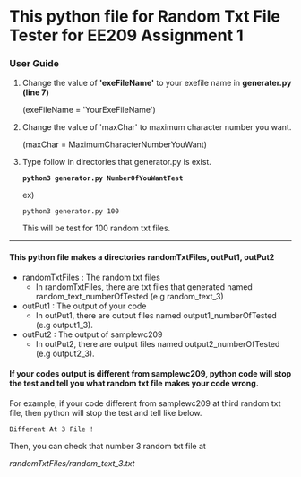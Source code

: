 # **This python file for Random Txt File Tester for EE209 Assignment 1**

### **User Guide**

1. Change the value of **'exeFileName'** to your exefile name in  **generater.py (line 7)**

   (exeFileName = 'YourExeFileName')
2. Change the value of 'maxChar' to maximum character number you want.

   (maxChar = MaximumCharacterNumberYouWant)
3. Type follow in directories that generator.py is exist.

   **`python3 generator.py NumberOfYouWantTest`**

   ex)

   `python3 generator.py 100`

   This will be test for 100 random txt files.

---

#### This python file makes a directories **randomTxtFiles, outPut1, outPut2**

* randomTxtFiles : The random txt files
  * In randomTxtFiles, there are txt files that generated named random_text_numberOfTested (e.g random_text_3)
* outPut1 : The output of your code
  * In outPut1, there are output files named output1_numberOfTested (e.g output1_3).
* outPut2 : The output of samplewc209
  * In outPut2, there are output files named output2_numberOfTested (e.g output2_3).

#### If your codes output is different from samplewc209, python code will stop the test and tell you what random txt file makes your code wrong.

For example, if your code different from samplewc209 at third random txt file, then python will stop the test and tell like below.

`Different At 3 File !`

Then, you can check that number 3 random txt file at

*randomTxtFiles/random_text_3.txt*
